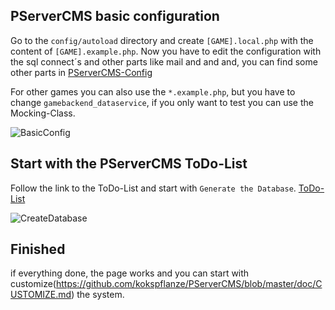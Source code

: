 ## PServerCMS basic configuration

 Go to the `config/autoload` directory and create `[GAME].local.php` with the content of `[GAME].example.php`. Now you have to edit the 
 configuration with the sql connect´s and other parts like mail and and and, you can find some other parts in [PServerCMS-Config](https://github.com/kokspflanze/PServerCore/blob/master/config/module.config.php)
 
 For other games you can also use the `*.example.php`, but you have to change `gamebackend_dataservice`, if you only want to test you can
  use the Mocking-Class.
  
 ![BasicConfig](https://github.com/kokspflanze/pserverCMSFull/blob/master/doc/images/basic-config.gif?raw=true)
 
## Start with the PServerCMS ToDo-List

 Follow the link to the ToDo-List and start with `Generate the Database`.
 [ToDo-List](https://github.com/kokspflanze/PServerCMS/blob/master/README.md#generate-the-database)
 
 ![CreateDatabase](https://github.com/kokspflanze/pserverCMSFull/blob/master/doc/images/generate-the-database.gif?raw=true)
 
## Finished

 if everything done, the page works and you can start with customize(https://github.com/kokspflanze/PServerCMS/blob/master/doc/CUSTOMIZE.md) the system.